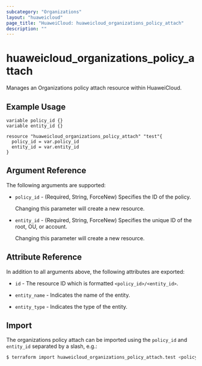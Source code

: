 ```yaml
---
subcategory: "Organizations"
layout: "huaweicloud"
page_title: "HuaweiCloud: huaweicloud_organizations_policy_attach"
description: ""
---
```


# huaweicloud_organizations_policy_attach

Manages an Organizations policy attach resource within HuaweiCloud.

## Example Usage

```hcl
variable policy_id {}
variable entity_id {}

resource "huaweicloud_organizations_policy_attach" "test"{
  policy_id = var.policy_id
  entity_id = var.entity_id
}
```

## Argument Reference

The following arguments are supported:

* `policy_id` - (Required, String, ForceNew) Specifies the ID of the policy.

  Changing this parameter will create a new resource.

* `entity_id` - (Required, String, ForceNew) Specifies the unique ID of the root, OU, or account.

  Changing this parameter will create a new resource.

## Attribute Reference

In addition to all arguments above, the following attributes are exported:

* `id` - The resource ID which is formatted `<policy_id>/<entity_id>`.

* `entity_name` - Indicates the name of the entity.

* `entity_type` - Indicates the type of the entity.

## Import

The organizations policy attach can be imported using the `policy_id` and `entity_id` separated by a slash, e.g.:

```bash
$ terraform import huaweicloud_organizations_policy_attach.test <policy_id>/<entity_id>
```
